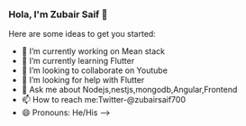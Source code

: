 ### Hola, I'm Zubair Saif 👋

Here are some ideas to get you started:

- 🔭 I’m currently working on Mean stack
- 🌱 I’m currently learning Flutter
- 👯 I’m looking to collaborate on Youtube
- 🤔 I’m looking for help with Flutter
- 💬 Ask me about Nodejs,nestjs,mongodb,Angular,Frontend 
- 📫 How to reach me:Twitter-@zubairsaif700
- 😄 Pronouns: He/His
-->
